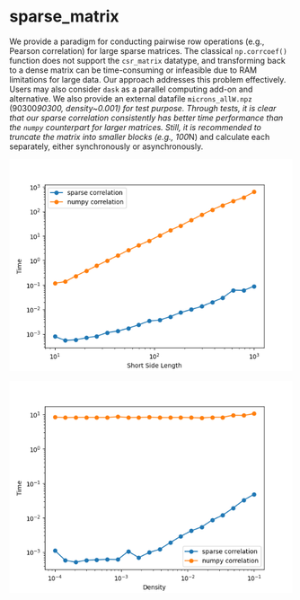 # sparse_matrix

We provide a paradigm for conducting pairwise row operations (e.g., Pearson correlation) for large sparse matrices. The classical `np.corrcoef()` function does not support the `csr_matrix` datatype, and transforming back to a dense matrix can be time-consuming or infeasible due to RAM limitations for large data. Our approach addresses this problem effectively. Users may also consider `dask` as a parallel computing add-on and alternative. We also provide an external datafile `microns_allW.npz` (90300*90300, density~0.001) for test purpose. Through tests, it is clear that our sparse correlation consistently has better time performance than the `numpy` counterpart for larger matrices. Still, it is recommended to truncate the matrix into smaller blocks (e.g., 100*N) and calculate each separately, either synchronously or asynchronously.

![Test comparison in varying dimensions](./images/side1_test.png)

![Test comparison in varying densities](./images/density_test.png)

